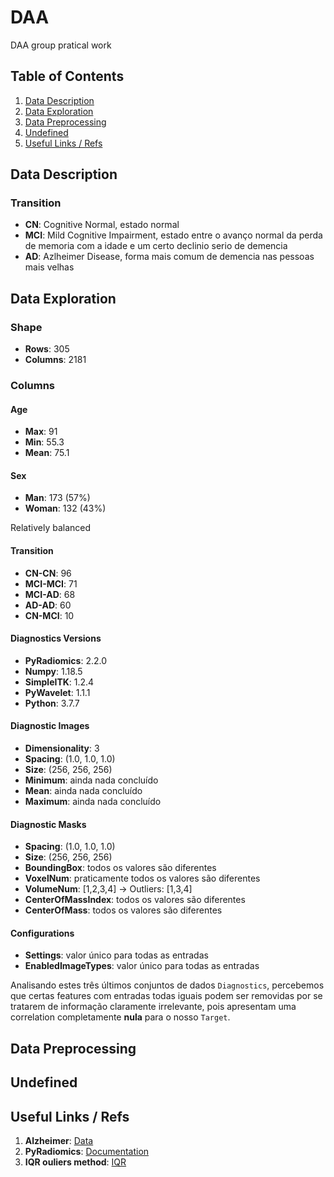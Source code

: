 # DAA
DAA group pratical work

## Table of Contents

1. [Data Description](#data-description)
2. [Data Exploration](#data-exploration)
3. [Data Preprocessing](#data-preprocessing)
4. [Undefined](#undefined)
5. [Useful Links / Refs](#useful-links--refs)

## Data Description
### Transition
- **CN**: Cognitive Normal, estado normal
- **MCI**: Mild Cognitive Impairment, estado entre o avanço normal da perda de memoria com a idade e um certo declinio serio de demencia
- **AD**: Azlheimer Disease, forma mais comum de demencia nas pessoas mais velhas


## Data Exploration
### Shape 
- **Rows**: 305
- **Columns**: 2181

### Columns
#### Age
- **Max**: 91
- **Min**: 55.3
- **Mean**: 75.1

#### Sex
- **Man**: 173 (57%)
- **Woman**: 132 (43%)

Relatively balanced

#### Transition
- **CN-CN**: 96
- **MCI-MCI**: 71
- **MCI-AD**: 68
- **AD-AD**: 60
- **CN-MCI**: 10

#### Diagnostics Versions
- **PyRadiomics**: 2.2.0
- **Numpy**: 1.18.5
- **SimpleITK**: 1.2.4
- **PyWavelet**: 1.1.1
- **Python**: 3.7.7

#### Diagnostic Images
- **Dimensionality**: 3
- **Spacing**: (1.0, 1.0, 1.0)
- **Size**: (256, 256, 256)
- **Minimum**: ainda nada concluído
- **Mean**: ainda nada concluído
- **Maximum**: ainda nada concluído

#### Diagnostic Masks
- **Spacing**: (1.0, 1.0, 1.0)
- **Size**: (256, 256, 256)
- **BoundingBox**: todos os valores são diferentes
- **VoxelNum**: praticamente todos os valores são diferentes
- **VolumeNum**: [1,2,3,4] -> Outliers: [1,3,4]
- **CenterOfMassIndex**: todos os valores são diferentes
- **CenterOfMass**: todos os valores são diferentes

#### Configurations
- **Settings**: valor único para todas as entradas 
- **EnabledImageTypes**: valor único para todas as entradas

Analisando estes três últimos conjuntos de dados `Diagnostics`, percebemos que certas features com entradas todas iguais podem ser removidas por se tratarem de informação claramente irrelevante, pois apresentam uma correlation completamente **nula** para o nosso `Target`.


## Data Preprocessing



## Undefined


## Useful Links / Refs
1. **Alzheimer**: [Data](http://adni.loni.usc.edu/)
2. **PyRadiomics**: [Documentation](https://pyradiomics.readthedocs.io/)
3. **IQR ouliers method**: [IQR](https://builtin.com/articles/1-5-iqr-rule)